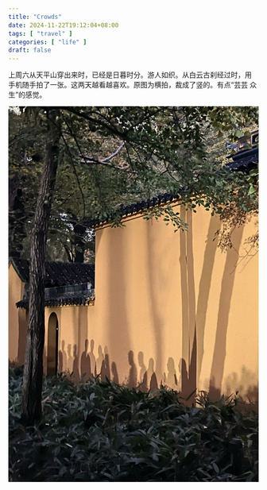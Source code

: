 ```yaml
---
title: "Crowds"
date: 2024-11-22T19:12:04+08:00
tags: [ "travel" ]
categories: [ "life" ]
draft: false
---
```


上周六从天平山穿出来时，已经是日暮时分。游人如织。从白云古刹经过时，用
手机随手拍了一张。这两天越看越喜欢。原图为横拍，裁成了竖的。有点“芸芸
众生”的感觉。

![crowds](/media/crowds.jpg)
